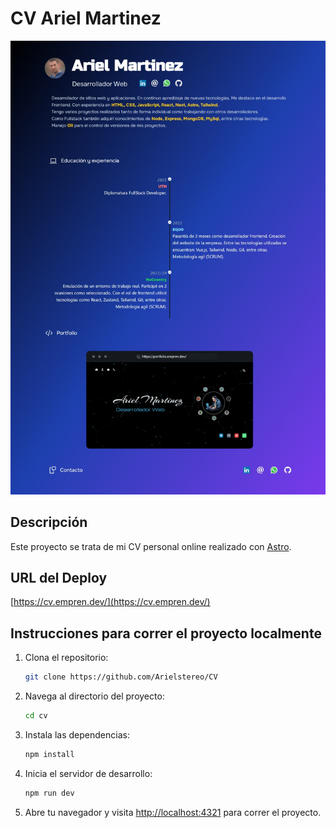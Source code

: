 # CV Ariel Martinez

![CV Ariel Martinez](./public/cv.jpeg)

## Descripción

Este proyecto se trata de mi CV personal online realizado con [Astro](https://astro.build/).

## URL del Deploy

[https://cv.empren.dev/](https://cv.empren.dev/)

## Instrucciones para correr el proyecto localmente

1. Clona el repositorio:
    ```sh
    git clone https://github.com/Arielstereo/CV
    ```

2. Navega al directorio del proyecto:
    ```sh
    cd cv
    ```

3. Instala las dependencias:
    ```sh
    npm install
    ```

4. Inicia el servidor de desarrollo:
    ```sh
    npm run dev
    ```

5. Abre tu navegador y visita [http://localhost:4321](http://localhost:4321) para correr el proyecto.
